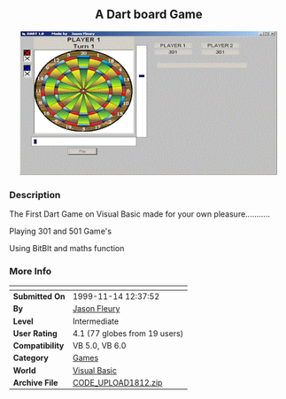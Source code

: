 ﻿<div align="center">

## A Dart board Game

<img src="PIC20002272131167055.gif">
</div>

### Description

The First Dart Game on Visual Basic made for your own pleasure...........

Playing 301 and 501 Game's

Using BitBlt and maths function
 
### More Info
 


<span>             |<span>
---                |---
**Submitted On**   |1999-11-14 12:37:52
**By**             |[Jason Fleury](https://github.com/Planet-Source-Code/PSCIndex/blob/master/ByAuthor/jason-fleury.md)
**Level**          |Intermediate
**User Rating**    |4.1 (77 globes from 19 users)
**Compatibility**  |VB 5\.0, VB 6\.0
**Category**       |[Games](https://github.com/Planet-Source-Code/PSCIndex/blob/master/ByCategory/games__1-38.md)
**World**          |[Visual Basic](https://github.com/Planet-Source-Code/PSCIndex/blob/master/ByWorld/visual-basic.md)
**Archive File**   |[CODE\_UPLOAD1812\.zip](https://github.com/Planet-Source-Code/jason-fleury-a-dart-board-game__1-4455/archive/master.zip)








